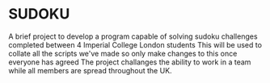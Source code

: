 # SUDOKU
A brief project to develop a program capable of solving sudoku challenges completed between 4 Imperial College London students
This will be used to collate all the scripts we've made so only make changes to this once everyone has agreed
The project challanges the ability to work in a team while all members are spread throughout the UK.

